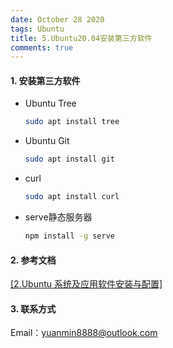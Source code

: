 ```yaml
---
date: October 28 2020
tags: Ubuntu
title: 5.Ubuntu20.04安装第三方软件
comments: true
---
```


#### 1. 安装第三方软件

- Ubuntu Tree

    ```bash
    sudo apt install tree
    ```

- Ubuntu Git

    ```bash
    sudo apt install git
    ```

- curl

    ```bash
    sudo apt install curl
    ```
- serve静态服务器

    ```bash
    npm install -g serve
    ```

#### 2. 参考文档

[[2.Ubuntu 系统及应用软件安装与配置]](https://web-dolphin.github.io/2020/10/24/Linux/Tutorial/Ubuntu%E7%B3%BB%E7%BB%9F%E5%8F%8A%E5%BA%94%E7%94%A8%E8%BD%AF%E4%BB%B6%E5%AE%89%E8%A3%85%E4%B8%8E%E9%85%8D%E7%BD%AE/)

#### 3. 联系方式

Email：yuanmin8888@outlook.com